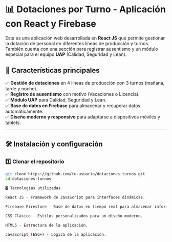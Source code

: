 # 📊 Dotaciones por Turno - Aplicación con React y Firebase

Esta es una aplicación web desarrollada en **React JS** que permite gestionar la dotación de personal en diferentes líneas de producción y turnos. También cuenta con una sección para registrar ausentismo y un módulo especial para el equipo **UAP** (Calidad, Seguridad y Lean).

## 🚀 Características principales

✅ **Gestión de dotaciones** en 4 líneas de producción con 3 turnos (mañana, tarde y noche).  
✅ **Registro de ausentismo** con motivo (Vacaciones o Licencia).  
✅ **Módulo UAP** para Calidad, Seguridad y Lean.  
✅ **Base de datos en Firebase** para almacenar y recuperar datos automáticamente.  
✅ **Diseño moderno y responsivo** para adaptarse a dispositivos móviles y tablets.  

---

## 🛠️ Instalación y configuración

### 1️⃣ Clonar el repositorio
```bash
git clone https://github.com/tu-usuario/dotaciones-turnos.git
cd dotaciones-turnos

🖥️ Tecnologías utilizadas

React JS - Framework de JavaScript para interfaces dinámicas.

Firebase Firestore - Base de datos en tiempo real para almacenar información.

CSS Clásico - Estilos personalizados para un diseño moderno.

HTML5 - Estructura de la aplicación.

JavaScript (ES6+) - Lógica de la aplicación.